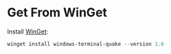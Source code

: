 # Get From WinGet

Install [WinGet](https://learn.microsoft.com/en-us/windows/package-manager/winget/#install-winget):

```powershell
winget install windows-terminal-quake --version 1.6
```
